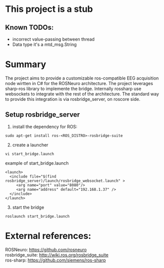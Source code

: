 # This project is a stub

## Known TODOs:
- incorrect value-passing between thread
- Data type it's a mtd_msg.String




# Summary

The project aims to provide a customizable ros-compatible EEG acquisition node wirtten in C# for the ROSNeuro architecture.
The project leverages sharp-ros library to implemente the bridge. 
Internally rossharp use websockets to integrate with the rest of the architecture. The standard way to provide this integration is via rosbridge_server, on roscore side.




## Setup rosbridge_server

1. install the dependency for ROS:    

```sudo apt-get install ros-<ROS_DISTRO>-rosbridge-suite```


2. create a launcher     

```vi start_bridge.launch```

example of start_bridge.launch    

```
<launch>
  <include file="$(find rosbridge_server)/launch/rosbridge_websocket.launch" > 
     <arg name="port" value="8080"/>
     <arg name="address" default="192.168.1.37" />
  </include>
</launch>
```

3. start the bridge    

```roslaunch start_bridge.launch```



# External references:    
ROSNeuro: https://github.com/rosneuro     
rosbridge_suite: http://wiki.ros.org/rosbridge_suite    
ros-sharp: https://github.com/siemens/ros-sharp    
